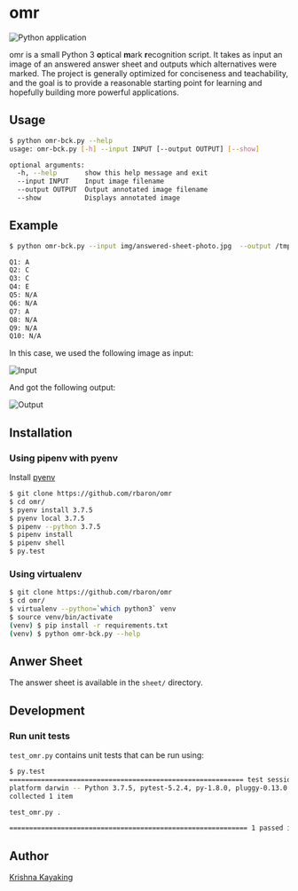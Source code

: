 # omr

![Python application](https://github.com/rbaron/omr/workflows/omr/badge.svg)

omr is a small Python 3 **o**ptical **m**ark **r**ecognition script. It takes as input an image of an answered answer sheet and outputs which alternatives were marked. The project is generally optimized for conciseness and teachability, and the goal is to provide a reasonable starting point for learning and hopefully building more powerful applications.

## Usage
```sh
$ python omr-bck.py --help
usage: omr-bck.py [-h] --input INPUT [--output OUTPUT] [--show]

optional arguments:
  -h, --help       show this help message and exit
  --input INPUT    Input image filename
  --output OUTPUT  Output annotated image filename
  --show           Displays annotated image
```

## Example
```sh
$ python omr-bck.py --input img/answered-sheet-photo.jpg  --output /tmp/results.png --show

Q1: A
Q2: C
Q3: C
Q4: E
Q5: N/A
Q6: N/A
Q7: A
Q8: N/A
Q9: N/A
Q10: N/A
```

In this case, we used the following image as input:

<img src="http://i.imgur.com/JTAgYNF.jpg" alt="Input" style="max-width: 50%;"/>

And got the following output:

<img src="http://i.imgur.com/4n9fKFF.png" alt="Output" style="max-width: 50%;"/>

## Installation
### Using pipenv with pyenv
Install [pyenv](https://github.com/pyenv/pyenv)
```sh
$ git clone https://github.com/rbaron/omr
$ cd omr/
$ pyenv install 3.7.5
$ pyenv local 3.7.5
$ pipenv --python 3.7.5
$ pipenv install
$ pipenv shell
$ py.test
```
### Using virtualenv
```sh
$ git clone https://github.com/rbaron/omr
$ cd omr/
$ virtualenv --python=`which python3` venv
$ source venv/bin/activate
(venv) $ pip install -r requirements.txt
(venv) $ python omr-bck.py --help
```

## Anwer Sheet
The answer sheet is available in the `sheet/` directory.

## Development
### Run unit tests
`test_omr.py` contains unit tests that can be run using:

```bash
$ py.test
=========================================================== test session starts ===========================================================
platform darwin -- Python 3.7.5, pytest-5.2.4, py-1.8.0, pluggy-0.13.0
collected 1 item

test_omr.py .                                                                                                                       [100%]

============================================================ 1 passed in 0.31s ============================================================
```


## Author
[Krishna Kayaking](https://github.com/techie-krishna-kayaking)
